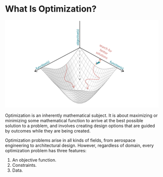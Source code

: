# What Is Optimization?

![](../../.gitbook/assets/whatisoptimization.png)

Optimization is an inherently mathematical subject. It is about maximizing or minimizing some mathematical function to arrive at the best possible solution to a problem, and involves creating design options that are guided by outcomes while they are being created.

Optimization problems arise in all kinds of fields, from aerospace engineering to architectural design. However, regardless of domain, every optimization problem has three features:

1. An objective function. 
2. Constraints. 
3. Data.

